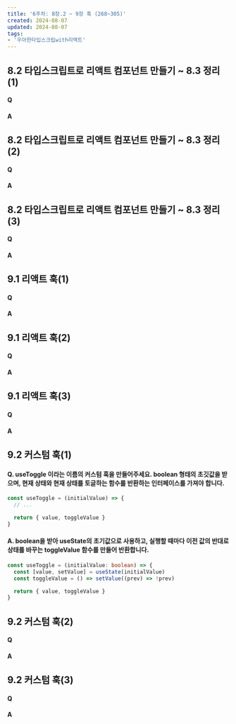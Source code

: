 ```yaml
---
title: '6주차: 8장.2 ~ 9장 훅 (268~305)'
created: 2024-08-07
updated: 2024-08-07
tags:
- '우아한타입스크립with리액트'
---
```


## 8.2 타입스크립트로 리액트 컴포넌트 만들기 ~ 8.3 정리(1)

#### Q


#### A


## 8.2 타입스크립트로 리액트 컴포넌트 만들기 ~ 8.3 정리(2)

#### Q


#### A


## 8.2 타입스크립트로 리액트 컴포넌트 만들기 ~ 8.3 정리(3)

#### Q


#### A


## 9.1 리액트 훅(1)

#### Q


#### A


## 9.1 리액트 훅(2)

#### Q


#### A


## 9.1 리액트 훅(3)

#### Q


#### A


## 9.2 커스텀 훅(1)

#### Q. useToggle 이라는 이름의 커스텀 훅을 만들어주세요. boolean 형태의 초깃값을 받으며, 현재 상태와 현재 상태를 토글하는 함수를 반환하는 인터페이스를 가져야 합니다.

```ts
const useToggle = (initialValue) => {
  // ...

  return { value, toggleValue }
}
```

#### A. boolean을 받아 useState의 초기값으로 사용하고, 실행할 때마다 이전 값의 반대로 상태를 바꾸는 toggleValue 함수를 만들어 반환합니다.

```ts
const useToggle = (initialValue: boolean) => {
  const [value, setValue] = useState(initialValue)
  const toggleValue = () => setValue((prev) => !prev)

  return { value, toggleValue }
}
```

## 9.2 커스텀 훅(2)

#### Q


#### A


## 9.2 커스텀 훅(3)

#### Q


#### A
